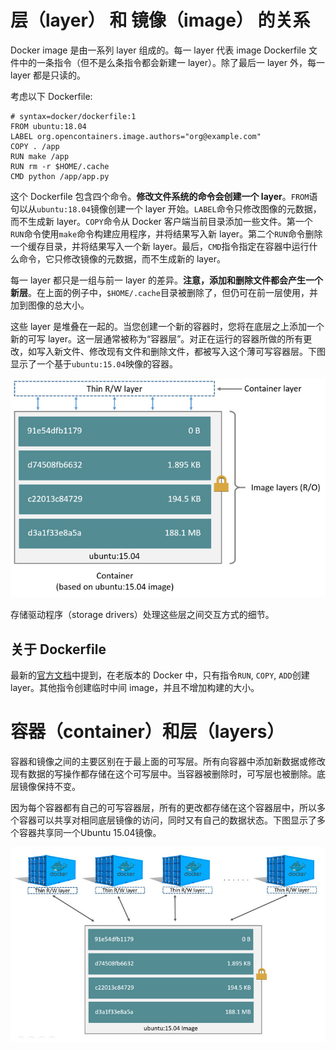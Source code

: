 # 层（layer） 和 镜像（image） 的关系

Docker image 是由一系列 layer 组成的。每一 layer 代表 image Dockerfile 文件中的一条指令（但不是么条指令都会新建一 layer）。除了最后一 layer 外，每一 layer 都是只读的。

考虑以下 Dockerfile:

```
# syntax=docker/dockerfile:1
FROM ubuntu:18.04
LABEL org.opencontainers.image.authors="org@example.com"
COPY . /app
RUN make /app
RUN rm -r $HOME/.cache
CMD python /app/app.py
```

这个 Dockerfile 包含四个命令。**修改文件系统的命令会创建一个 layer**。`FROM`语句以从`ubuntu:18.04`镜像创建一个 layer 开始。`LABEL`命令只修改图像的元数据，而不生成新 layer。`COPY`命令从 Docker 客户端当前目录添加一些文件。第一个`RUN`命令使用`make`命令构建应用程序，并将结果写入新 layer。第二个`RUN`命令删除一个缓存目录，并将结果写入一个新 layer。最后，`CMD`指令指定在容器中运行什么命令，它只修改镜像的元数据，而不生成新的 layer。

每一 layer 都只是一组与前一 layer 的差异。**注意，添加和删除文件都会产生一个新层**。在上面的例子中，`$HOME/.cache`目录被删除了，但仍可在前一层使用，并加到图像的总大小。

这些 layer 是堆叠在一起的。当您创建一个新的容器时，您将在底层之上添加一个新的可写 layer。这一层通常被称为“容器层”。对正在运行的容器所做的所有更改，如写入新文件、修改现有文件和删除文件，都被写入这个薄可写容器层。下图显示了一个基于`ubuntu:15.04`映像的容器。

![container-layers](../../resource/DevOps/Docker/use-image/container-layers.jpeg)

存储驱动程序（storage drivers）处理这些层之间交互方式的细节。

## 关于 Dockerfile

最新的[官方文档](https://docs.docker.com/develop/develop-images/dockerfile_best-practices/#minimize-the-number-of-layers)中提到，在老版本的 Docker 中，只有指令`RUN`, `COPY`, `ADD`创建 layer。其他指令创建临时中间 image，并且不增加构建的大小。

# 容器（container）和层（layers）

容器和镜像之间的主要区别在于最上面的可写层。所有向容器中添加新数据或修改现有数据的写操作都存储在这个可写层中。当容器被删除时，可写层也被删除。底层镜像保持不变。

因为每个容器都有自己的可写容器层，所有的更改都存储在这个容器层中，所以多个容器可以共享对相同底层镜像的访问，同时又有自己的数据状态。下图显示了多个容器共享同一个Ubuntu 15.04镜像。

![sharing-layers](../../resource/DevOps/Docker/layer-image-container/sharing-layers.jpeg)

